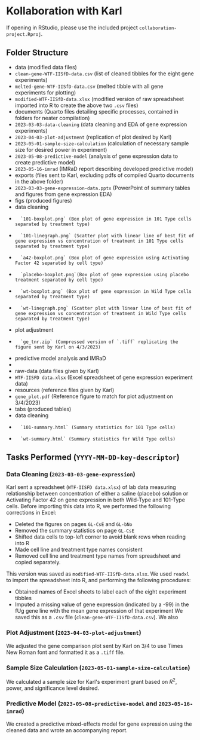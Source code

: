 # Kollaboration with Karl

If opening in RStudio, please use the included project `collaboration-project.Rproj`.

## Folder Structure
* data (modified data files)
*   `clean-gene-WTF-IISfD-data.csv` (list of cleaned tibbles for the eight gene experiments)
*   `melted-gene-WTF-IISfD-data.csv` (melted tibble with all gene experiments for plotting)
*   `modified-WTF-IISfD-data.xlsx` (modified version of raw spreadsheet imported into R to create the above two `.csv` files)
* documents (Quarto files detailing specific processes, contained in folders for neater compilation)
*   `2023-03-03-data-cleaning` (data cleaning and EDA of gene expression experiments)
*   `2023-04-03-plot-adjustment` (replication of plot desired by Karl)
*   `2023-05-01-sample-size-calculation` (calculation of necessary sample size for desired power in experiment)
*   `2023-05-08-predictive-model` (analysis of gene expression data to create predictive model)
*   `2023-05-16-imrad` (IMRaD report describing developed predictive model)
* exports (files sent to Karl, excluding pdfs of compiled Quarto documents in the above folder)
*   `2023-03-03-gene-expression-data.pptx` (PowerPoint of summary tables and figures from gene expression EDA)
* figs (produced figures)
*   data cleaning
*       `101-boxplot.png` (Box plot of gene expression in 101 Type cells separated by treatment type)
*       `101-linegraph.png` (Scatter plot with linear line of best fit of gene expression vs concentration of treatment in 101 Type cells separated by treatment type)
*       `a42-boxplot.png` (Box plot of gene expression using Activating Factor 42 separated by cell type)
*       `placebo-boxplot.png`(Box plot of gene expression using placebo treatment separated by cell type)
*       `wt-boxplot.png` (Box plot of gene expression in Wild Type cells separated by treatment type)
*       `wt-linegraph.png` (Scatter plot with linear line of best fit of gene expression vs concentration of treatment in Wild Type cells separated by treatment type)
*   plot adjustment
*       `ge_tnr.zip` (Compressed version of `.tiff` replicating the figure sent by Karl on 4/3/2023)
*   predictive model analysis and IMRaD
*       
* raw-data (data files given by Karl)
*   `WTF-IISFD data.xlsx` (Excel spreadsheet of gene expression experiment data)
* resources (reference files given by Karl)
*   `gene_plot.pdf` (Reference figure to match for plot adjustment on 3/4/2023)
* tabs (produced tables)
*    data cleaning
*       `101-summary.html` (Summary statistics for 101 Type cells)
*       `wt-summary.html` (Summary statistics for Wild Type cells)

## Tasks Performed (`YYYY-MM-DD-key-descriptor`)
### Data Cleaning (`2023-03-03-gene-expression`)
Karl sent a spreadsheet (`WTF-IISFD data.xlsx`) of lab data measuring relationship between
concentration of either a saline (placebo) solution or Activating Factor 42 on gene expression in both Wild-Type and 101-Type cells. Before importing this data into R, we performed the following corrections in Excel:
* Deleted the figures on pages `GL-CsE` and `GL-bNo`
* Removed the summary statistics on page `GL-CsE`
* Shifted data cells to top-left corner to avoid blank rows when reading into R
* Made cell line and treatment type names consistent
* Removed cell line and treatment type names from spreadsheet and copied separately. 

This version was saved as `modified-WTF-IISfD-data.xlsx`. We used `readxl` to import the spreadsheet into R, and performing the following procedures:
* Obtained names of Excel sheets to label each of the eight experiment tibbles
* Imputed a missing value of gene expression (indicated by a -99) in the fUg gene line with the mean gene expression of that experiment 
We saved this as a `.csv` file (`clean-gene-WTF-IISfD-data.csv`). We also 

### Plot Adjustment (`2023-04-03-plot-adjustment`)
We adjusted the gene comparison plot sent by Karl on 3/4 to use Times New Roman 
font and formatted it as a `.tiff` file.

### Sample Size Calculation (`2023-05-01-sample-size-calculation`)
We calculated a sample size for Karl's experiment grant based on $R^2$, power, and
significance level desired.

### Predictive Model (`2023-05-08-predictive-model` and `2023-05-16-imrad`)
We created a predictive mixed-effects model for gene expression using the cleaned 
data and wrote an accompanying report.
